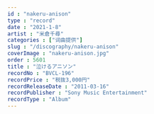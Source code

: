 ```yaml
---
id : "nakeru-anison"
type : "record"
date : "2021-1-8"
artist : "米倉千尋"
categories : ["词曲提供"]
slug : "/discography/nakeru-anison"
coverImage : "nakeru-anison.jpg"
order : 5601
title : "泣けるアニソン"
recordNo : "BVCL-196"
recordPrice : "税抜3,000円"
recordReleaseDate : "2011-03-16"
recordPublisher : "Sony Music Entertainment"
recordType : "Album"
---
```


